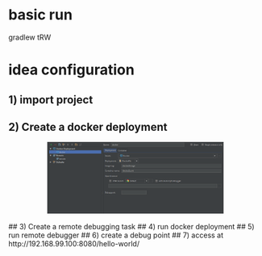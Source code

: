 #  basic run 
gradlew tRW

# idea configuration
## 1) import project
## 2) Create a docker deployment
<p align="center">
  <img src="https://raw.githubusercontent.com/huseyin-bacanak/docker2/master/Capture.PNG" width="350"/>
</p>
## 3) Create a remote debugging task
## 4) run docker deployment
## 5) run remote debugger
## 6) create a debug point 
## 7) access at http://192.168.99.100:8080/hello-world/